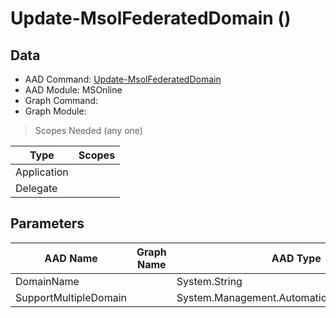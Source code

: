 # Update-MsolFederatedDomain ()

## Data

+ AAD Command: [Update-MsolFederatedDomain](https://docs.microsoft.com/en-us/powershell/module/MSOnline/Update-MsolFederatedDomain)
+ AAD Module: MSOnline
+ Graph Command: [](https://docs.microsoft.com/en-us/powershell/module//)
+ Graph Module: 

> Scopes Needed (any one)

|Type|Scopes|
|---|---|
|Application||
|Delegate||

## Parameters

|AAD Name|Graph Name|AAD Type|Graph Type|Infos|
|---|---|---|---|---|
|DomainName||System.String|||
|SupportMultipleDomain||System.Management.Automation.SwitchParameter|||

